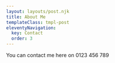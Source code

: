 ```yaml
---
layout: layouts/post.njk
title: About Me
templateClass: tmpl-post
eleventyNavigation:
  key: Contact
  order: 3
---
```


You can contact me here on 0123 456 789
